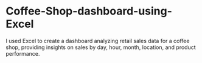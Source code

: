 # Coffee-Shop-dashboard-using-Excel
I used Excel to create a dashboard analyzing retail sales data for a coffee shop, providing insights on sales by day, hour, month, location, and product performance.
